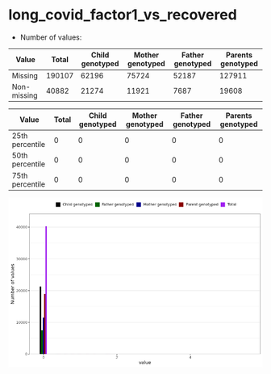 # long_covid_factor1_vs_recovered
- Number of values:

| Value | Total | Child genotyped | Mother genotyped | Father genotyped | Parents genotyped |
| ----- | ----- | --------------- | ---------------- | ---------------- |---------------- |
| Missing | 190107 | 62196 | 75724 | 52187 | 127911 |
| Non-missing | 40882 | 21274 | 11921 | 7687 | 19608 |

| Value | Total | Child genotyped | Mother genotyped | Father genotyped | Parents genotyped |
| ----- | ----- | --------------- | ---------------- | ---------------- |---------------- |
| 25th percentile | 0 | 0 | 0 | 0 | 0 |
| 50th percentile | 0 | 0 | 0 | 0 | 0 |
| 75th percentile | 0 | 0 | 0 | 0 | 0 |



![](long_covid_factor1_vs_recovered_n.png)



